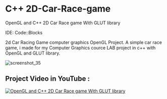 # C++ 2D-Car-Race-game
OpenGL and C++ 2D Car Race game With GLUT library

IDE: Code::Blocks

2d Car Racing Game computer graphics OpenGL Project.
A simple car race game, i made for my Computer Graphics cource LAB project in c++ with OpenGL  and GLUT library.

![screenshot_35](https://user-images.githubusercontent.com/33642700/32984276-9ce05748-cccd-11e7-800c-e3b2493570d7.png)

## Project Video in YouTube :
[![OpenGL and C++ 2D Car Race game With GLUT library](https://img.youtube.com/vi/nZbLqcoet4I/0.jpg)](https://www.youtube.com/watch?v=nZbLqcoet4I)
